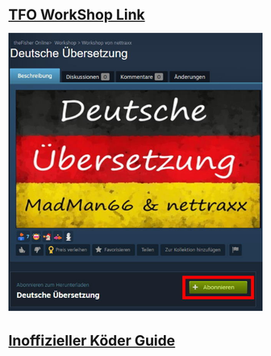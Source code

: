 # [**TFO WorkShop Link**](https://steamcommunity.com/sharedfiles/filedetails/?id=2184562261)

![Image](https://github.com/nettraxx/tfo-patcher/blob/master/ws.jpg)

# [**Inoffizieller Köder Guide**](https://sites.google.com/view/tfo-unofficial-bait-guide)
